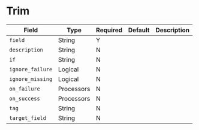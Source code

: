 # Trim

|Field|Type|Required|Default|Description|
|---|---|---|---|---|
|`field`|String|Y|||
|`description`|String|N|||
|`if`|String|N|||
|`ignore_failure`|Logical|N|||
|`ignore_missing`|Logical|N|||
|`on_failure`|Processors|N|||
|`on_success`|Processors|N|||
|`tag`|String|N|||
|`target_field`|String|N|||
